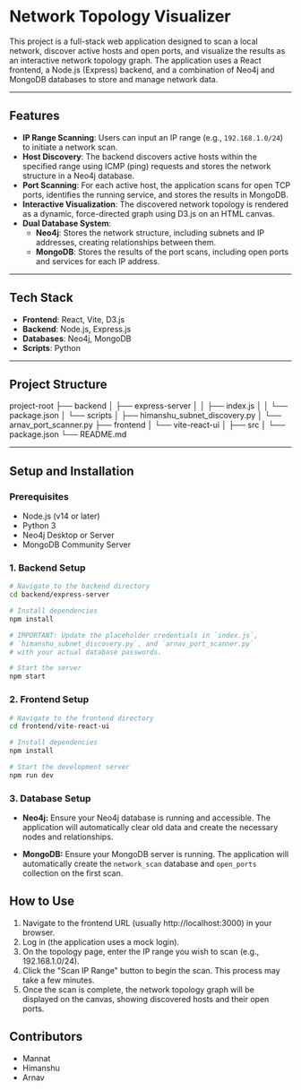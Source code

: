 # Network Topology Visualizer

This project is a full-stack web application designed to scan a local network, discover active hosts and open ports, and visualize the results as an interactive network topology graph. The application uses a React frontend, a Node.js (Express) backend, and a combination of Neo4j and MongoDB databases to store and manage network data.

***

## Features

* **IP Range Scanning**: Users can input an IP range (e.g., `192.168.1.0/24`) to initiate a network scan.
* **Host Discovery**: The backend discovers active hosts within the specified range using ICMP (ping) requests and stores the network structure in a Neo4j database.
* **Port Scanning**: For each active host, the application scans for open TCP ports, identifies the running service, and stores the results in MongoDB.
* **Interactive Visualization**: The discovered network topology is rendered as a dynamic, force-directed graph using D3.js on an HTML canvas.
* **Dual Database System**:
    * **Neo4j**: Stores the network structure, including subnets and IP addresses, creating relationships between them.
    * **MongoDB**: Stores the results of the port scans, including open ports and services for each IP address.

***

## Tech Stack

* **Frontend**: React, Vite, D3.js
* **Backend**: Node.js, Express.js
* **Databases**: Neo4j, MongoDB
* **Scripts**: Python

***

## Project Structure

project-root
├── backend
│   ├── express-server
│   │   ├── index.js
│   │   └── package.json
│   └── scripts
│       ├── himanshu_subnet_discovery.py
│       └── arnav_port_scanner.py
├── frontend
│   └── vite-react-ui
│       ├── src
│       └── package.json
└── README.md

***

## Setup and Installation

### Prerequisites

* Node.js (v14 or later)
* Python 3
* Neo4j Desktop or Server
* MongoDB Community Server

### 1. Backend Setup

```bash
# Navigate to the backend directory
cd backend/express-server

# Install dependencies
npm install

# IMPORTANT: Update the placeholder credentials in `index.js`, 
# `himanshu_subnet_discovery.py`, and `arnav_port_scanner.py` 
# with your actual database passwords.

# Start the server
npm start
```

### 2. Frontend Setup

```bash
# Navigate to the frontend directory
cd frontend/vite-react-ui

# Install dependencies
npm install

# Start the development server
npm run dev
```

### 3. Database Setup

- **Neo4j:** Ensure your Neo4j database is running and accessible. The application will automatically clear old data and create the necessary nodes and relationships.

- **MongoDB:** Ensure your MongoDB server is running. The application will automatically create the `network_scan` database and `open_ports` collection on the first scan.

## How to Use

1. Navigate to the frontend URL (usually http://localhost:3000) in your browser.
2. Log in (the application uses a mock login).
3. On the topology page, enter the IP range you wish to scan (e.g., 192.168.1.0/24).
4. Click the "Scan IP Range" button to begin the scan. This process may take a few minutes.
5. Once the scan is complete, the network topology graph will be displayed on the canvas, showing discovered hosts and their open ports.

## Contributors

- Mannat
- Himanshu
- Arnav